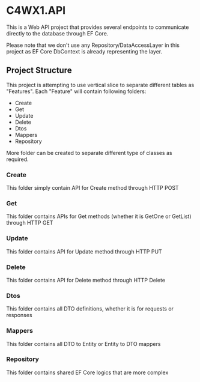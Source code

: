 # C4WX1.API

This is a Web API project that provides several endpoints to communicate directly to the database through EF Core. 

Please note that we don't use any Repository/DataAccessLayer in this project as EF Core DbContext is already representing the layer.

## Project Structure

This project is attempting to use vertical slice to separate different tables as "Features". Each "Feature" will contain following folders:
- Create
- Get
- Update
- Delete
- Dtos
- Mappers
- Repository

More folder can be created to separate different type of classes as required.

### Create

This folder simply contain API for Create method through HTTP POST

### Get

This folder contains APIs for Get methods (whether it is GetOne or GetList) through HTTP GET

### Update

This folder contains API for Update method through HTTP PUT

### Delete

This folder contains API for Delete method through HTTP Delete

### Dtos

This folder contains all DTO definitions, whether it is for requests or responses

### Mappers

This folder contains all DTO to Entity or Entity to DTO mappers

### Repository

This folder contains shared EF Core logics that are more complex